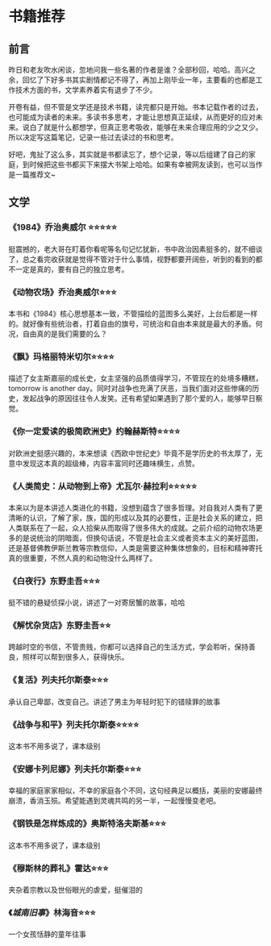 # 书籍推荐

## 前言

昨日和老友吹水闲谈，忽地问我一些名著的作者是谁？全部秒回，哈哈。高兴之余，回忆了下好多书其实剧情都记不得了，再加上刚毕业一年，主要看的也都是工作技术方面的书，文学素养着实有退步了不少。

开卷有益，但不管是文学还是技术书籍，读完都只是开始。书本记载作者的过去，也可能成为读者的未来。多读书多思考，才能让思想真正延续，从而更好的应对未来。说白了就是什么都想学，但真正思考吸收，能够在未来合理应用的少之又少。所以决定写这篇笔记，记录一些过去读过的书和思考。

好吧，鬼扯了这么多，其实就是书都读忘了，想个记录，等以后组建了自己的家庭，到时候把这些书都买下来摆大书架上哈哈。如果有幸被网友读到，也可以当作是一篇推荐文~

## 文学

### 《1984》乔治奥威尔 ⭐⭐⭐⭐⭐

挺震撼的，老大哥在盯着你看呢等名句记忆犹新，书中政治因素挺多的，就不细谈了，总之看完收获就是觉得不管对于什么事情，视野都要开阔些，听到的看到的都不一定是真的，要有自己的独立思考。

### 《动物农场》乔治奥威尔⭐⭐⭐

本书和《1984》核心思想基本一致，不管描绘的蓝图多么美好，上台后都是一样的。就好像有些统治者，打着自由的旗号，可统治和自由本来就是最大的矛盾。何况，自由真的是我们需要的么？

### 《飘》玛格丽特米切尔⭐⭐⭐⭐

描述了女主斯嘉丽的成长史，女主坚强的品质值得学习，不管现在的处境多糟糕，tomorrow is another day。同时对战争也充满了厌恶，当我们面对这些惨痛的历史，发起战争的原因往往令人发笑。还有希望如果遇到了那个爱的人，能够早日察觉。

### 《你一定爱读的极简欧洲史》约翰赫斯特⭐⭐⭐⭐

对欧洲史挺感兴趣的，本来想读《西欧中世纪史》毕竟不是学历史的书太厚了，无意中发现这本真的超级棒，内容丰富同时还趣味横生，点赞。

### 《人类简史：从动物到上帝》尤瓦尔·赫拉利⭐⭐⭐⭐⭐

本来以为是本讲述人类进化的书籍，没想到蕴含了很多哲理。对自我对人类有了更清晰的认识，了解了家，族，国的形成以及其的必要性，正是社会关系的建立，把人类联系在了一起，众人拾柴从而取得了很多伟大的成就。之前介绍的动物农场更多的是说统治的阴暗面，但换句话说，不管是社会主义或者资本主义的美好蓝图，还是基督佛教伊斯兰教等宗教信仰，人类是需要这种集体想象的，目标和精神寄托真的很重要，不然人真的和动物没什么两样了。

### 《白夜行》东野圭吾⭐⭐⭐

挺不错的悬疑侦探小说，讲述了一对寄居蟹的故事，哈哈

### 《解忧杂货店》东野圭吾⭐⭐

跨越时空的书信，不管贵贱，你都可以选择自己的生活方式，学会聆听，保持善良，照样可以帮到很多人，获得快乐。

### 《复活》列夫托尔斯泰⭐⭐⭐

承认自己卑鄙，改变自己。讲述了男主为年轻时犯下的错赎罪的故事

### 《战争与和平》列夫托尔斯泰⭐⭐⭐⭐

这本书不用多说了，课本级别

### 《安娜卡列尼娜》列夫托尔斯泰⭐⭐⭐

幸福的家庭家家相似，不幸的家庭各个不同，这句经典足以概括，美丽的安娜最终崩溃，香消玉殒。希望能遇到灵魂共鸣的另一半，一起慢慢变老吧。

### 《钢铁是怎样炼成的》奥斯特洛夫斯基⭐⭐⭐

这本书不用多说了，课本级别

### 《穆斯林的葬礼》霍达⭐⭐⭐

夹杂着宗教以及世俗眼光的虐爱，挺催泪的

### 《*城南旧事*》林海音⭐⭐⭐

一个女孩恬静的童年往事

